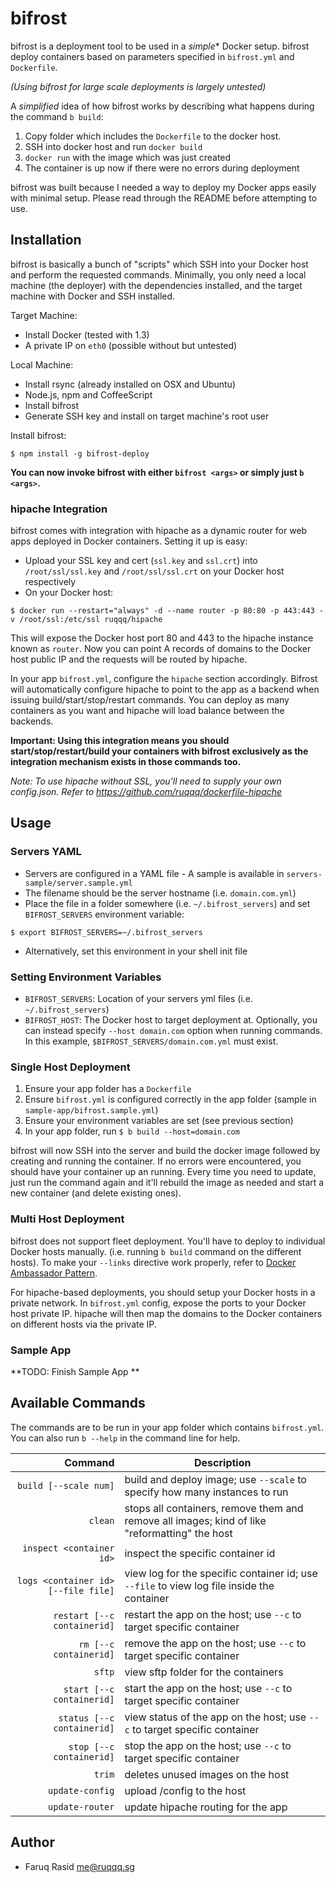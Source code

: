 # bifrost

bifrost is a deployment tool to be used in a *simple** Docker setup. bifrost deploy containers based on parameters specified in `bifrost.yml` and `Dockerfile`.

*(Using bifrost for large scale deployments is largely untested)*

A *simplified* idea of how bifrost works by describing what happens during the command `b build`:

1. Copy folder which includes the `Dockerfile` to the docker host.
2. SSH into docker host and run `docker build`
3. `docker run` with the image which was just created
4. The container is up now if there were no errors during deployment

bifrost was built because I needed a way to deploy my Docker apps easily with minimal setup. Please read through the README before attempting to use.

## Installation

bifrost is basically a bunch of "scripts" which SSH into your Docker host and perform the requested commands. Minimally, you only need a local machine (the deployer) with the dependencies installed, and the target machine with Docker and SSH installed.

Target Machine:
- Install Docker (tested with 1.3)
- A private IP on `eth0` (possible without but untested)

Local Machine:
- Install rsync (already installed on OSX and Ubuntu)
- Node.js, npm and CoffeeScript
- Install bifrost
- Generate SSH key and install on target machine's root user

Install bifrost:

```
$ npm install -g bifrost-deploy
```

**You can now invoke bifrost with either `bifrost <args>` or simply just `b <args>`.**

### hipache Integration

bifrost comes with integration with hipache as a dynamic router for web apps deployed in Docker containers. Setting it up is easy:

- Upload your SSL key and cert (`ssl.key` and `ssl.crt`) into `/root/ssl/ssl.key` and `/root/ssl/ssl.crt` on your Docker host respectively
- On your Docker host:

```
$ docker run --restart="always" -d --name router -p 80:80 -p 443:443 -v /root/ssl:/etc/ssl ruqqq/hipache
```

This will expose the Docker host port 80 and 443 to the hipache instance known as `router`. Now you can point A records of domains to the Docker host public IP and the requests will be routed by hipache.

In your app `bifrost.yml`, configure the `hipache` section accordingly. Bifrost will automatically configure hipache to point to the app as a backend when issuing build/start/stop/restart commands. You can deploy as many containers as you want and hipache will load balance between the backends.

**Important: Using this integration means you should start/stop/restart/build your containers with bifrost exclusively as the integration mechanism exists in those commands too.**

*Note: To use hipache without SSL, you'll need to supply your own config.json. Refer to https://github.com/ruqqq/dockerfile-hipache*

## Usage

### Servers YAML

- Servers are configured in a YAML file - A sample is available in `servers-sample/server.sample.yml`
- The filename should be the server hostname (i.e. `domain.com.yml`)
- Place the file in a folder somewhere (i.e. `~/.bifrost_servers`) and set `BIFROST_SERVERS` environment variable:

```
$ export BIFROST_SERVERS=~/.bifrost_servers
```

- Alternatively, set this environment in your shell init file

### Setting Environment Variables

- `BIFROST_SERVERS`: Location of your servers yml files (i.e. `~/.bifrost_servers`)
- `BIFROST_HOST`: The Docker host to target deployment at. Optionally, you can instead specify `--host domain.com` option when running commands. In this example, `$BIFROST_SERVERS/domain.com.yml` must exist.

### Single Host Deployment

1. Ensure your app folder has a `Dockerfile`
2. Ensure `bifrost.yml` is configured correctly in the app folder (sample in `sample-app/bifrost.sample.yml`)
3. Ensure your environment variables are set (see previous section)
4. In your app folder, run `$ b build --host=domain.com`

bifrost will now SSH into the server and build the docker image followed by creating and running the container. If no errors were encountered, you should have your container up an running. Every time you need to update, just run the command again and it'll rebuild the image as needed and start a new container (and delete existing ones).

### Multi Host Deployment

bifrost does not support fleet deployment. You'll have to deploy to individual Docker hosts manually. (i.e. running `b build` command on the different hosts). To make your `--links` directive work properly, refer to [Docker Ambassador Pattern].

For hipache-based deployments, you should setup your Docker hosts in a private network. In `bifrost.yml` config, expose the ports to your Docker host private IP. hipache will then map the domains to the Docker containers on different hosts via the private IP.

[Docker Ambassador Pattern]: https://docs.docker.com/articles/ambassador_pattern_linking/

### Sample App

**TODO: Finish Sample App **

## Available Commands

The commands are to be run in your app folder which contains `bifrost.yml`. You can also run `b --help` in the command line for help.

Command | Description
---:| ---
`build [--scale num]` | build and deploy image; use `--scale` to specify how many instances to run
`clean` | stops all containers, remove them and remove all images; kind of like "reformatting" the host
`inspect <container id>` | inspect the specific container id
`logs <container id> [--file file]` | view log for the specific container id; use `--file` to view log file inside the container
`restart [--c containerid]` | restart the app on the host; use `--c` to target specific container
`rm [--c containerid]` | remove the app on the host; use `--c` to target specific container
`sftp` | view sftp folder for the containers
`start [--c containerid]` | start the app on the host; use `--c` to target specific container
`status [--c containerid]` | view status of the app on the host; use `--c` to target specific container
`stop [--c containerid]` | stop the app on the host; use `--c` to target specific container
`trim` | deletes unused images on the host
`update-config` | upload <appFolder>/config to the host
`update-router` | update hipache routing for the app

## Author

- Faruq Rasid <me@ruqqq.sg>